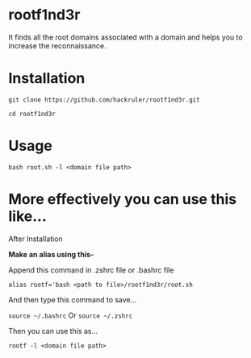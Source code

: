 # rootf1nd3r
It finds all the root domains associated with a domain and helps you to increase the reconnaissance.

# Installation
`git clone https://github.com/hackruler/rootf1nd3r.git`

`cd rootf1nd3r`

# Usage 

`bash root.sh -l <domain file path>`



# More effectively you can use this like...

After Installation

**Make an alias using this-**

Append this command in .zshrc file or .bashrc file

`alias rootf='bash <path to file>/rootf1nd3r/root.sh`

And then type this command to save...

`source ~/.bashrc` Or `source ~/.zshrc`

Then you can use this as...

`rootf -l <domain file path>`


